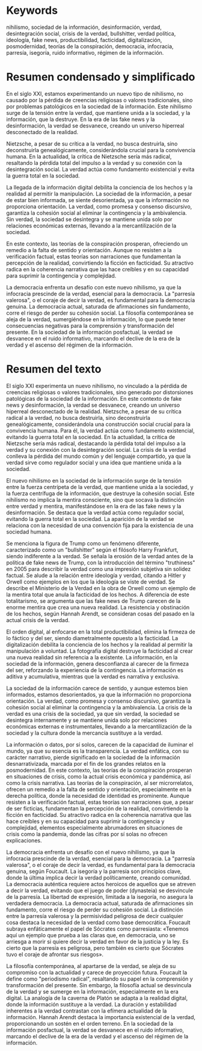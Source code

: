 # Keywords

nihilismo, sociedad de la información, desinformación, verdad, desintegración social, crisis de la verdad, bullshitter, verdad política, ideología, fake news, productibilidad, facticidad, digitalización, posmodernidad, teorías de la conspiración, democracia, infocracia, parresía, isegoría, ruido informativo, régimen de la información.
# Resumen condensado y simplificado

En el siglo XXI, estamos experimentando un nuevo tipo de nihilismo, no causado por la pérdida de creencias religiosas o valores tradicionales, sino por problemas patológicos en la sociedad de la información. Este nihilismo surge de la tensión entre la verdad, que mantiene unida a la sociedad, y la información, que la destruye. En la era de las fake news y la desinformación, la verdad se desvanece, creando un universo hiperreal desconectado de la realidad.

Nietzsche, a pesar de su crítica a la verdad, no busca destruirla, sino deconstruirla genealógicamente, considerándola crucial para la convivencia humana. En la actualidad, la crítica de Nietzsche sería más radical, resaltando la pérdida total del impulso a la verdad y su conexión con la desintegración social. La verdad actúa como fundamento existencial y evita la guerra total en la sociedad.

La llegada de la información digital debilita la conciencia de los hechos y la realidad al permitir la manipulación. La sociedad de la información, a pesar de estar bien informada, se siente desorientada, ya que la información no proporciona orientación. La verdad, como promesa y consenso discursivo, garantiza la cohesión social al eliminar la contingencia y la ambivalencia. Sin verdad, la sociedad se desintegra y se mantiene unida solo por relaciones económicas externas, llevando a la mercantilización de la sociedad.

En este contexto, las teorías de la conspiración prosperan, ofreciendo un remedio a la falta de sentido y orientación. Aunque no resisten a la verificación factual, estas teorías son narraciones que fundamentan la percepción de la realidad, convirtiendo la ficción en facticidad. Su atractivo radica en la coherencia narrativa que las hace creíbles y en su capacidad para suprimir la contingencia y complejidad.

La democracia enfrenta un desafío con este nuevo nihilismo, ya que la infocracia prescinde de la verdad, esencial para la democracia. La "parresía valerosa", o el coraje de decir la verdad, es fundamental para la democracia genuina. La democracia actual, saturada de afirmaciones sin fundamento, corre el riesgo de perder su cohesión social. La filosofía contemporánea se aleja de la verdad, sumergiéndose en la información, lo que puede tener consecuencias negativas para la comprensión y transformación del presente. En la sociedad de la información posfactual, la verdad se desvanece en el ruido informativo, marcando el declive de la era de la verdad y el ascenso del régimen de la información.
# Resumen del texto

El siglo XXI experimenta un nuevo nihilismo, no vinculado a la pérdida de creencias religiosas o valores tradicionales, sino generado por distorsiones patológicas de la sociedad de la información. En este contexto de fake news y desinformación, la verdad se desvanece, creando un universo hiperreal desconectado de la realidad. Nietzsche, a pesar de su crítica radical a la verdad, no busca destruirla, sino deconstruirla genealógicamente, considerándola una construcción social crucial para la convivencia humana. Para él, la verdad actúa como fundamento existencial, evitando la guerra total en la sociedad. En la actualidad, la crítica de Nietzsche sería más radical, destacando la pérdida total del impulso a la verdad y su conexión con la desintegración social. La crisis de la verdad conlleva la pérdida del mundo común y del lenguaje compartido, ya que la verdad sirve como regulador social y una idea que mantiene unida a la sociedad.

El nuevo nihilismo en la sociedad de la información surge de la tensión entre la fuerza centrípeta de la verdad, que mantiene unida a la sociedad, y la fuerza centrífuga de la información, que destruye la cohesión social. Este nihilismo no implica la mentira consciente, sino que socava la distinción entre verdad y mentira, manifestándose en la era de las fake news y la desinformación. Se destaca que la verdad actúa como regulador social, evitando la guerra total en la sociedad. La aparición de la verdad se relaciona con la necesidad de una convención fija para la existencia de una sociedad humana. 

Se menciona la figura de Trump como un fenómeno diferente, caracterizado como un "bullshitter" según el filósofo Harry Frankfurt, siendo indiferente a la verdad. Se señala la erosión de la verdad antes de la política de fake news de Trump, con la introducción del término "truthiness" en 2005 para describir la verdad como una impresión subjetiva sin solidez factual. Se alude a la relación entre ideología y verdad, citando a Hitler y Orwell como ejemplos en los que la ideología se viste de verdad. Se describe el Ministerio de la Verdad en la obra de Orwell como un ejemplo de la mentira total que anula la facticidad de los hechos. A diferencia de este totalitarismo, se argumenta que las fake news de Trump carecen de la enorme mentira que crea una nueva realidad. La resistencia y obstinación de los hechos, según Hannah Arendt, se consideran cosas del pasado en la actual crisis de la verdad.

El orden digital, al enfocarse en la total productibilidad, elimina la firmeza de lo fáctico y del ser, siendo diametralmente opuesto a la facticidad. La digitalización debilita la conciencia de los hechos y la realidad al permitir la manipulación a voluntad. La fotografía digital destruye la facticidad al crear una nueva realidad sin referencia a la existente. La información, en la sociedad de la información, genera desconfianza al carecer de la firmeza del ser, reforzando la experiencia de la contingencia. La información es aditiva y acumulativa, mientras que la verdad es narrativa y exclusiva. 

La sociedad de la información carece de sentido, y aunque estemos bien informados, estamos desorientados, ya que la información no proporciona orientación. La verdad, como promesa y consenso discursivo, garantiza la cohesión social al eliminar la contingencia y la ambivalencia. La crisis de la verdad es una crisis de la sociedad, ya que sin verdad, la sociedad se desintegra internamente y se mantiene unida solo por relaciones económicas externas e instrumentales, llevando a la mercantilización de la sociedad y la cultura donde la mercancía sustituye a la verdad.

La información o datos, por sí solos, carecen de la capacidad de iluminar el mundo, ya que su esencia es la transparencia. La verdad enfática, con su carácter narrativo, pierde significado en la sociedad de la información desnarrativizada, marcada por el fin de los grandes relatos en la posmodernidad. En este contexto, las teorías de la conspiración prosperan en situaciones de crisis, como la actual crisis económica y pandémica, así como la crisis narrativa. Las teorías de la conspiración, al ser microrrelatos, ofrecen un remedio a la falta de sentido y orientación, especialmente en la derecha política, donde la necesidad de identidad es prominente. Aunque resisten a la verificación factual, estas teorías son narraciones que, a pesar de ser ficticias, fundamentan la percepción de la realidad, convirtiendo la ficción en facticidad. Su atractivo radica en la coherencia narrativa que las hace creíbles y en su capacidad para suprimir la contingencia y complejidad, elementos especialmente abrumadores en situaciones de crisis como la pandemia, donde las cifras por sí solas no ofrecen explicaciones.

La democracia enfrenta un desafío con el nuevo nihilismo, ya que la infocracia prescinde de la verdad, esencial para la democracia. La "parresía valerosa", o el coraje de decir la verdad, es fundamental para la democracia genuina, según Foucault. La isegoría y la parresía son principios clave, donde la última implica decir la verdad políticamente, creando comunidad. La democracia auténtica requiere actos heroicos de aquellos que se atreven a decir la verdad, evitando que el juego de poder (dynasteia) se desvincule de la parresía. La libertad de expresión, limitada a la isegoría, no asegura la verdadera democracia. La democracia actual, saturada de afirmaciones sin fundamento, corre el riesgo de perder su cohesión social. La distinción entre la parresía valerosa y la permisividad peligrosa de decir cualquier cosa destaca la necesidad de la verdad como base democrática. Foucault subraya enfáticamente el papel de Sócrates como parresiasta: «Tenemos aquí un ejemplo que prueba a las claras que, en democracia, uno se arriesga a morir si quiere decir la verdad en favor de la justicia y la ley. Es cierto que la parresía es peligrosa, pero también es cierto que Sócrates tuvo el coraje de afrontar sus riesgos».

La filosofía contemporánea, al apartarse de la verdad, se aleja de su compromiso con la actualidad y carece de proyección futura. Foucault la define como "periodismo radical", resaltando su papel en la comprensión y transformación del presente. Sin embargo, la filosofía actual se desvincula de la verdad y se sumerge en la información, especialmente en la era digital. La analogía de la caverna de Platón se adapta a la realidad digital, donde la información sustituye a la verdad. La duración y estabilidad inherentes a la verdad contrastan con la efímera actualidad de la información. Hannah Arendt destaca la importancia existencial de la verdad, proporcionando un sostén en el orden terreno. En la sociedad de la información posfactual, la verdad se desvanece en el ruido informativo, marcando el declive de la era de la verdad y el ascenso del régimen de la información.
